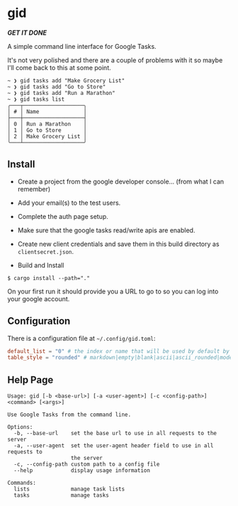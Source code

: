 # gid
***GET IT DONE***

A simple command line interface for Google Tasks.

It's not very polished and there are a couple of problems with it so maybe I'll come back to this at some point.

```
~ ❯ gid tasks add "Make Grocery List"
~ ❯ gid tasks add "Go to Store"
~ ❯ gid tasks add "Run a Marathon"
~ ❯ gid tasks list
╭───┬───────────────────╮
│ # │ Name              │
├───┼───────────────────┤
│ 0 │ Run a Marathon    │
│ 1 │ Go to Store       │
│ 2 │ Make Grocery List │
╰───┴───────────────────╯
```

## Install
 -  Create a project from the google developer console... (from what I can remember)
   - Add your email(s) to the test users.
   - Complete the auth page setup.
   - Make sure that the google tasks read/write apis are enabled.
   - Create new client credentials and save them in this build directory as `clientsecret.json`.
  
 - Build and Install
```shell
$ cargo install --path="."
```

On your first run it should provide you a URL to go to so you can log into your google account.

## Configuration
There is a configuration file at `~/.config/gid.toml`:
```toml
default_list = "0" # the index or name that will be used by default by the tasks subcommand
table_style = "rounded" # markdown|empty|blank|ascii|ascii_rounded|modern|sharp|rounded|extended|dots
```

## Help Page
```
Usage: gid [-b <base-url>] [-a <user-agent>] [-c <config-path>] <command> [<args>]

Use Google Tasks from the command line.

Options:
  -b, --base-url    set the base url to use in all requests to the server
  -a, --user-agent  set the user-agent header field to use in all requests to
                    the server
  -c, --config-path custom path to a config file
  --help            display usage information

Commands:
  lists             manage task lists
  tasks             manage tasks
```